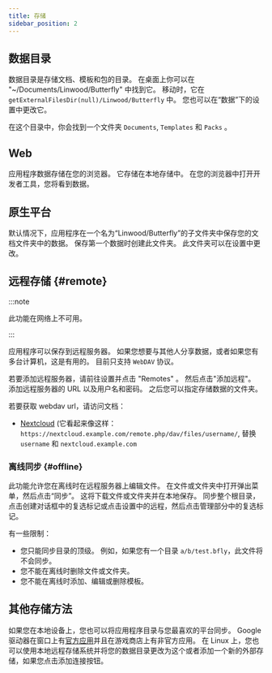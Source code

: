 ```yaml
---
title: 存储
sidebar_position: 2
---
```


## 数据目录

数据目录是存储文档、模板和包的目录。
在桌面上你可以在 "\~/Documents/Linwood/Butterfly" 中找到它。
移动时，它在 `getExternalFilesDir(null)/Linwood/Butterfly` 中。
您也可以在“数据”下的设置中更改它。

在这个目录中，你会找到一个文件夹 `Documents`, `Templates` 和 `Packs` 。

## Web

应用程序数据存储在您的浏览器。 它存储在本地存储中。
在您的浏览器中打开开发者工具，您将看到数据。

## 原生平台

默认情况下，应用程序在一个名为“Linwood/Butterfly”的子文件夹中保存您的文档文件夹中的数据。 保存第一个数据时创建此文件夹。 此文件夹可以在设置中更改。

## 远程存储 {#remote}

:::note

此功能在网络上不可用。

:::

应用程序可以保存到远程服务器。 如果您想要与其他人分享数据，或者如果您有多台计算机，这是有用的。 目前只支持 `WebDAV` 协议。

若要添加远程服务器，请前往设置并点击 "Remotes" 。 然后点击"添加远程"。
添加远程服务器的 URL 以及用户名和密码。 之后您可以指定存储数据的文件夹。

若要获取 webdav url，请访问文档：

- [Nextcloud](https://docs.nextcloud.com/serverura/user_manual/en/files/access_webdav.html) (它看起来像这样：`https://nextcloud.example.com/remote.php/dav/files/username/`, 替换`username` 和 `nextcloud.example.com`

### 离线同步 {#offline}

此功能允许您在离线时在远程服务器上编辑文件。
在文件或文件夹中打开弹出菜单，然后点击“同步”。 这将下载文件或文件夹并在本地保存。 同步整个根目录， 点击创建对话框中的复选标记或点击设置中的远程，然后点击管理部分中的复选标记。

有一些限制：

- 您只能同步目录的顶级。 例如，如果您有一个目录 `a/b/test.bfly`，此文件将不会同步。
- 您不能在离线时删除文件或文件夹。
- 您不能在离线时添加、编辑或删除模板。

## 其他存储方法

如果您在本地设备上，您也可以将应用程序目录与您最喜欢的平台同步。
Google 驱动器在窗口上有[官方应用](https://www.google.com/drive/download/)并且在游戏商店上有非官方应用。
在 Linux 上，您也可以使用本地远程存储系统并将您的数据目录更改为这个或者添加一个新的外部存储，如果您点击添加连接按钮。
